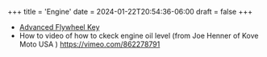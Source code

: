 +++
title = 'Engine'
date = 2024-01-22T20:54:36-06:00
draft = false
+++

- [Advanced Flywheel Key](https://www.kovemotousa.com/store/p/advanced-flywheel-key-450-rally)
- How to video of how to ckeck engine oil level (from Joe Henner of Kove Moto USA ) https://vimeo.com/862278791
